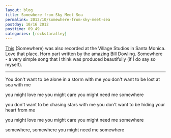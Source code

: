 ```yaml
---
layout: blog
title: Somewhere from Sky Meet Sea
permalink: 2012/10/somewhere-from-sky-meet-sea
postday: 10/16 2012
posttime: 09_49
categories: [rockstaralley]
---
```


<a href="http://kristeraxel.com/media/2012-kristeraxel-Somewhere.mp3">This</a> (Somewhere) was also recorded at the Village Studios in Santa Monica. Love that place. Horn part written by the amazing Bill Dowling. Somewhere - a very simple song that I think was produced beautifully (if I do say so myself).

____

You don't want to be 
alone in a storm with me 
you don't want to be 
lost at sea with me 

you might love me 
you might care 
you might need me 
somewhere 

you don't want to be 
chasing stars with me 
you don't want to be 
hiding your heart from me 

you might love me 
you might care 
you might need me 
somewhere 

somewhere, somewhere 
you might need me somewhere
